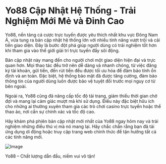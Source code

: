 # Yo88 Cập Nhật Hệ Thống - Trải Nghiệm Mới Mẻ và Đỉnh Cao

Yo88, nền tảng cá cược trực tuyến được yêu thích nhất khu vực Đông Nam Á, vừa tung ra bản cập nhật hệ thống lớn với nhiều tính năng vượt trội và cải tiến giao diện. Đây là bước đột phá giúp người dùng có trải nghiệm tốt hơn khi tham gia vào thế giới giải trí trực tuyến đầy sôi động.

Bản cập nhật này mang đến cho người chơi một giao diện hiện đại và trực quan hơn. Mọi thao tác đều trở nên dễ dàng và nhanh chóng, từ việc đăng ký tài khoản, gửi tiền, đến rút tiền đều được tối ưu hóa để đảm bảo tính ổn định và an toàn. Đặc biệt, hệ thống bảo mật đã được tăng cường, đảm bảo thông tin của người dùng luôn được bảo vệ tuyệt đối trước mọi nguy cơ từ bên ngoài.

Ngoài ra, Yo88 cũng đã nâng cấp tốc độ tải trang, giảm thiểu thời gian chờ đợi và mang lại cảm giác mượt mà khi sử dụng. Điều này đặc biệt hữu ích cho những ai thường xuyên tham gia các trò chơi casino trực tuyến hoặc thể thao ảo, nơi cần sự chính xác và tốc độ cao.

Hãy khám phá phiên bản cập nhật mới nhất của Yo88 ngay hôm nay và trải nghiệm những điều thú vị mà nó mang lại. Hãy chắc chắn rằng bạn đã tải ứng dụng di động hoặc truy cập trang web chính thức để tận hưởng tất cả các tính năng mới.

![Image](https://github.com/user-attachments/assets/bd51ea9f-0666-407b-a7a7-98ead6de688c)

Yo88 – Chất lượng dẫn đầu, niềm vui vô tận!